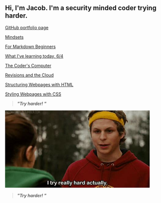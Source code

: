 ## Hi, I'm Jacob. I'm a security minded coder trying harder. 

[GitHub portfolio page](https://github.com/jacobrigal)

[Mindsets](https://jacobrigal.github.io/learning-journal/mindsets.html)

[For Markdown Beginners](https://jacobrigal.github.io/learning-journal/learning_markdown.html)

[What I've learning today, 6/4](https://jacobrigal.github.io/learning-journal/today6-4.html)

[The Coder's Computer](https://jacobrigal.github.io/learning-journal/coders_computer.html)

[Revisions and the Cloud](https://jacobrigal.github.io/learning-journal/revisions_and_the_cloud.html)

[Structuring Webpages with HTML](https://jacobrigal.github.io/learning-journal/structure_webpages_with_html.html)

[Styling Webpages with CSS](https://jacobrigal.github.io/learning-journal/style_webpages_with_css.html)


> ***"Try harder!  "***

![A famous actor from the film Superbad running in sweats and saying, "I try really hard, actually."](/tryinghard.jpg/)

> ***"Try harder!  "***
